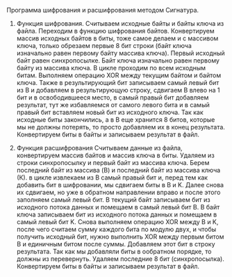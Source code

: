 Программа шифрования и расшифрования методом Сигнатура.
1.	Функция шифрования.
Считываем исходные байты и байты ключа из файла. Переходим в функцию шифрования байтов. Конвертируем массив исходных байтов в биты, тоже самое делаем и с массивом ключа, только обрезаем первые 8 бит строки (байт ключа изначально равен первому байту массива ключа). Первый исходный байт равен синхропосылке. Байт ключа изначально равен первому байту из массива ключа. В цикле проходим по всем исходным битам. Выполняем операцию XOR между текущим байтом и байтом ключа. Также в результирующий бит записываем самый левый бит из В и добавляем в результирующую строку, сдвигаем B влево на 1 бит и в освободившееся место, в самый правый бит добавляем результат, тут же избавляемся от самого левого бита и в самый правый бит вставляем новый бит из исходного ключа. Так как исходные биты закончились, а в B еще хранится 8 битов, которые мы не должны потерять, то просто добавляем их в конец результата. Конвертируем биты в байты и записываем результат в файл. 

2.	Функция расшифрования
Считываем данные из файла, конвертируем массив байтов и массив ключа в биты. Удаляем из строки синхропосылку и первый байт из массива ключа. Берем последний байт из массива (B) и последний байт из массива ключа (К). в цикле извлекаем из B самый правый бит и, перед тем как добавить бит в шифровании, мы сдвигаем биты в B и K. Далее снова их сдвигаем, но уже в обратном направлении вправо и после этого заполняем самый левый бит. В текущий байт записываем бит из исходного потока данных и помещаем в самый левый бит B. В байт ключа записываем бит из исходного потока данных и помещаем в самый левый бит K. Снова выполняем операцию XOR между B и K, после чего считаем сумму каждого бита по модулю двух, и чтобы получить исходный бит, нужно выполнить XOR между первым битом B и единичным битом после суммы. Добавляем этот бит в строку результата. Так как мы добавляли биты в ообратном порядке, то должны из перевернуть. Удаляем последние 8 бит (синхропосылка). Конвертируем биты в байты и записываем результат в файл. 
